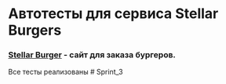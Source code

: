# Автотесты для сервиса Stellar Burgers

### [Stellar Burger](https://stellarburgers.nomoreparties.site/) - сайт для заказа бургеров.

Все тесты реализованы # Sprint_3
